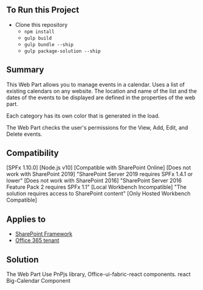 ## To Run this Project

- Clone this repository
  - `npm install`
  - `gulp build`
  - `gulp bundle --ship`
  - `gulp package-solution --ship`

## Summary

This Web Part allows you to manage events in a calendar.
Uses a list of existing calendars on any website.
The location and name of the list and the dates of the events to be displayed are defined in the properties of the web part.

Each category has its own color that is generated in the load.

The Web Part checks the user's permissions for the View, Add, Edit, and Delete events.

## Compatibility

[SPFx 1.10.0]
[Node.js v10]
[Compatible with SharePoint Online]
[Does not work with SharePoint 2019] "SharePoint Server 2019 requires SPFx 1.4.1 or lower"
[Does not work with SharePoint 2016] "SharePoint Server 2016 Feature Pack 2 requires SPFx 1.1"
[Local Workbench Incompatible] "The solution requires access to SharePoint content"
[Only Hosted Workbench Compatible]

## Applies to

- [SharePoint Framework](https://docs.microsoft.com/sharepoint/dev/spfx/sharepoint-framework-overview)
- [Office 365 tenant](https://docs.microsoft.com/sharepoint/dev/spfx/set-up-your-development-environment)

## Solution

The Web Part Use PnPjs library, Office-ui-fabric-react components. react Big-Calendar Component

